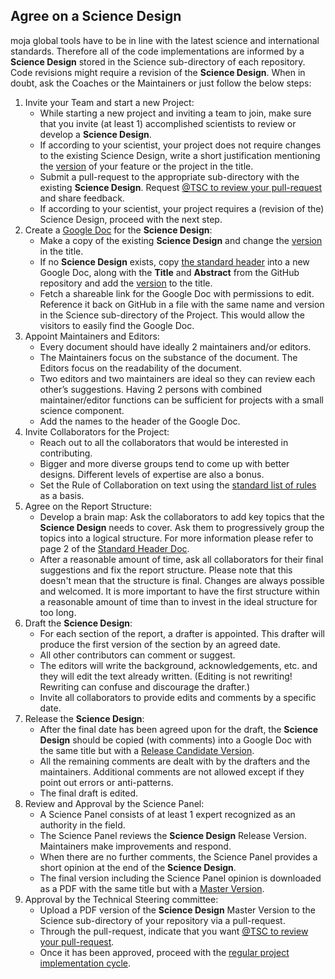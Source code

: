 ## Agree on a Science Design

moja global tools have to be in line with the latest science and international standards. Therefore all of the code implementations are informed by a **Science Design** stored in the Science sub-directory of each repository. Code revisions might require a revision of the **Science Design**. When in doubt, ask the Coaches or the Maintainers or just follow the below steps:

1.  Invite your Team and start a new Project:
    -   While starting a new project and inviting a team to join, make sure that you invite (at least 1) accomplished scientists to review or develop a **Science Design**.
    -   If according to your scientist, your project does not require changes to the existing Science Design, write a short justification mentioning the [version](How-to-Assign-a-Version.md) of your feature or the project in the title.
    -   Submit a pull-request to the appropriate sub-directory with the existing **Science Design**. Request [@TSC to review your pull-request](https://help.github.com/en/articles/requesting-a-pull-request-review) and share feedback.  
    -   If according to your scientist, your project requires a (revision of the) Science Design, proceed with the next step.
2.  Create a [Google Doc](http://docs.new/) for the **Science Design**:
    -   Make a copy of the existing **Science Design** and change the [version](How-to-Assign-a-Version.md) in the title.  
    -   If no **Science Design** exists, copy [the standard header](https://docs.google.com/document/d/1feo9G91bbjth9RZ4606Rag4tAdRxuYpfnlWecs-gbbY/edit?usp=sharing) into a new Google Doc, along with the **Title** and **Abstract** from the GitHub repository and add the [version](How-to-Assign-a-Version.md) to the title.
    -   Fetch a shareable link for the Google Doc with permissions to edit. Reference it back on GitHub in a file with the same name and version in the Science sub-directory of the Project. This would allow the visitors to easily find the Google Doc.
3.  Appoint Maintainers and Editors:
    -   Every document should have ideally 2 maintainers and/or editors.
    -   The Maintainers focus on the substance of the document. The Editors focus on the readability of the document.
    -   Two editors and two maintainers are ideal so they can review each other’s suggestions. Having 2 persons with combined maintainer/editor functions can be sufficient for projects with a small science component.
    -   Add the names to the header of the Google Doc.
4.  Invite Collaborators for the Project:
    -   Reach out to all the collaborators that would be interested in contributing.
    -   Bigger and more diverse groups tend to come up with better designs. Different levels of expertise are also a bonus.  
    -   Set the Rule of Collaboration on text using the [standard list of rules](https://github.com/moja-global/.github/blob/master/Governance/Standard-Rules-for-Collab-on-Text.md) as a basis.
5.  Agree on the Report Structure:
    -   Develop a brain map: Ask the collaborators to add key topics that the **Science Design** needs to cover. Ask them to progressively group the topics into a logical structure. For more information please refer to page 2 of the [Standard Header Doc](https://docs.google.com/document/d/1feo9G91bbjth9RZ4606Rag4tAdRxuYpfnlWecs-gbbY/edit?usp=sharing).
    -   After a reasonable amount of time, ask all collaborators for their final suggestions and fix the report structure. Please note that this doesn't mean that the structure is final. Changes are always possible and welcomed. It is more important to have the first structure within a reasonable amount of time than to invest in the ideal structure for too long.
6.  Draft the **Science Design**:
    -   For each section of the report, a drafter is appointed. This drafter will produce the first version of the section by an agreed date. 
    -   All other contributors can comment or suggest.
    -   The editors will write the background, acknowledgements, etc. and they will edit the text already written. (Editing is not rewriting! Rewriting can confuse and discourage the drafter.)
    -   Invite all collaborators to provide edits and comments by a specific date. 
7.  Release the **Science Design**:
    -   After the final date has been agreed upon for the draft, the **Science Design** should be copied (with comments) into a Google Doc with the same title but with a [Release Candidate Version](How-to-Assign-a-Version.md).
    -   All the remaining comments are dealt with by the drafters and the maintainers. Additional comments are not allowed except if they point out errors or anti-patterns.
    -   The final draft is edited. 
8.  Review and Approval by the Science Panel:
    -   A Science Panel consists of at least 1 expert recognized as an authority in the field.
    -   The Science Panel reviews the **Science Design** Release Version. Maintainers make improvements and respond.
    -   When there are no further comments, the Science Panel provides a short opinion at the end of the **Science Design**.
    -   The final version including the Science Panel opinion is downloaded as a PDF with the same title but with a [Master Version](How-to-Assign-a-Version.md).
9.  Approval by the Technical Steering committee: 
    -   Upload a PDF version of the **Science Design** Master Version to the Science sub-directory of your repository via a pull-request. 
    -   Through the pull-request, indicate that you want [@TSC to review your pull-request](https://help.github.com/en/articles/requesting-a-pull-request-review).
    -   Once it has been approved, proceed with the [regular project implementation cycle](https://github.com/moja-global/.github/blob/master/Contributing/How-to-Implement-a-Project.md).